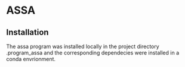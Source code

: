 # ASSA 

## Installation
The assa program was installed locally in the project directory .program_assa and the corresponding dependecies were installed in a conda envrionment. 